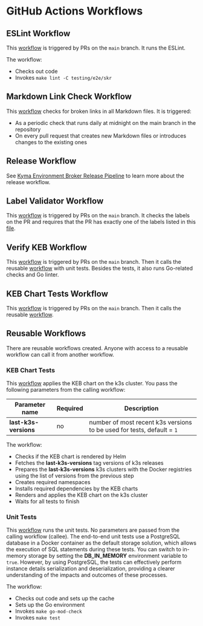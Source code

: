 # GitHub Actions Workflows

## ESLint Workflow

This [workflow](/.github/workflows/run-eslint.yaml) is triggered by PRs on the `main` branch. It runs the ESLint.

The workflow:
- Checks out code 
- Invokes `make lint -C testing/e2e/skr`

## Markdown Link Check Workflow

This [workflow](/.github/workflows/markdown-link-check.yaml) checks for broken links in all Markdown files. It is triggered:
- As a periodic check that runs daily at midnight on the main branch in the repository 
- On every pull request that creates new Markdown files or introduces changes to the existing ones

## Release Workflow

See [Kyma Environment Broker Release Pipeline](04-20-release.md) to learn more about the release workflow.

## Label Validator Workflow

This [workflow](/.github/workflows/label-validator.yml) is triggered by PRs on the `main` branch. It checks the labels on the PR and requires that the PR has exactly one of the labels listed in this [file](/.github/release.yml).

## Verify KEB Workflow

This [workflow](/.github/workflows/run-verify.yaml) is triggered by PRs on the `main` branch. Then it calls the reusable [workflow](/.github/workflows/run-unit-tests-reusable.yaml) with unit tests.
Besides the tests, it also runs Go-related checks and Go linter.

## KEB Chart Tests Workflow

This [workflow](/.github/workflows/run-keb-chart-tests.yaml) is triggered by PRs on the `main` branch. Then it calls the reusable [workflow](/.github/workflows/run-keb-chart-tests-reusable.yaml). 

## Reusable Workflows

There are reusable workflows created. Anyone with access to a reusable workflow can call it from another workflow.

### KEB Chart Tests

This [workflow](/.github/workflows/run-keb-chart-tests-reusable.yaml) applies the KEB chart on the k3s cluster. 
You pass the following parameters from the calling workflow:

| Parameter name  | Required | Description                                                          |
| ------------- | ------------- |----------------------------------------------------------------------|
| **last-k3s-versions**  | no  | number of most recent k3s versions to be used for tests, default = `1` |


The workflow:
- Checks if the KEB chart is rendered by Helm
- Fetches the **last-k3s-versions** tag versions of k3s releases 
- Prepares the **last-k3s-versions** k3s clusters with the Docker registries using the list of versions from the previous step
- Creates required namespaces
- Installs required dependencies by the KEB charts
- Renders and applies the KEB chart on the k3s cluster
- Waits for all tests to finish

### Unit Tests

This [workflow](/.github/workflows/run-unit-tests-reusable.yaml) runs the unit tests.
No parameters are passed from the calling workflow (callee).
The end-to-end unit tests use a PostgreSQL database in a Docker container as the default storage solution, which allows 
the execution of SQL statements during these tests. You can switch to in-memory storage 
by setting the **DB_IN_MEMORY** environment variable to `true`. However, by using PostgreSQL, the tests can effectively perform 
instance details serialization and deserialization, providing a clearer understanding of the impacts and outcomes of these processes.

The workflow:
- Checks out code and sets up the cache
- Sets up the Go environment
- Invokes `make go-mod-check`
- Invokes `make test`
